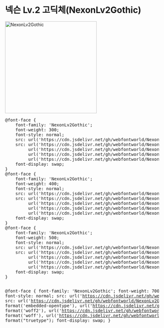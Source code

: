 # 넥슨 Lv.2 고딕체(NexonLv2Gothic) 

<a href="https://wess.tistory.com" target="_blank">
    <img src="https://webfontworld.github.io/NexonLv2Gothic/NexonLv2Gothic.jpg" alt="NexonLv2Gothic" style="width:300px">
</a>
<pre>
@font-face {
    font-family: 'NexonLv2Gothic';
    font-weight: 300;
    font-style: normal;
    src: url('https://cdn.jsdelivr.net/gh/webfontworld/NexonLv2Gothic/NexonLv2GothicLight.eot');
    src: url('https://cdn.jsdelivr.net/gh/webfontworld/NexonLv2Gothic/NexonLv2GothicLight.eot?#iefix') format('embedded-opentype'),
         url('https://cdn.jsdelivr.net/gh/webfontworld/NexonLv2Gothic/NexonLv2GothicLight.woff2') format('woff2'),
         url('https://cdn.jsdelivr.net/gh/webfontworld/NexonLv2Gothic/NexonLv2GothicLight.woff') format('woff'),
         url('https://cdn.jsdelivr.net/gh/webfontworld/NexonLv2Gothic/NexonLv2GothicLight.ttf') format("truetype");
    font-display: swap;
}
@font-face {
    font-family: 'NexonLv2Gothic';
    font-weight: 400;
    font-style: normal;
    src: url('https://cdn.jsdelivr.net/gh/webfontworld/NexonLv2Gothic/NexonLv2GothicRegular.eot');
    src: url('https://cdn.jsdelivr.net/gh/webfontworld/NexonLv2Gothic/NexonLv2GothicRegular.eot?#iefix') format('embedded-opentype'),
         url('https://cdn.jsdelivr.net/gh/webfontworld/NexonLv2Gothic/NexonLv2GothicRegular.woff2') format('woff2'),
         url('https://cdn.jsdelivr.net/gh/webfontworld/NexonLv2Gothic/NexonLv2GothicRegular.woff') format('woff'),
         url('https://cdn.jsdelivr.net/gh/webfontworld/NexonLv2Gothic/NexonLv2GothicRegular.ttf') format("truetype");
    font-display: swap;
}
@font-face {
    font-family: 'NexonLv2Gothic';
    font-weight: 500;
    font-style: normal;
    src: url('https://cdn.jsdelivr.net/gh/webfontworld/NexonLv2Gothic/NexonLv2GothicMedium.eot');
    src: url('https://cdn.jsdelivr.net/gh/webfontworld/NexonLv2Gothic/NexonLv2GothicMedium.eot?#iefix') format('embedded-opentype'),
         url('https://cdn.jsdelivr.net/gh/webfontworld/NexonLv2Gothic/NexonLv2GothicMedium.woff2') format('woff2'),
         url('https://cdn.jsdelivr.net/gh/webfontworld/NexonLv2Gothic/NexonLv2GothicMedium.woff') format('woff'),
         url('https://cdn.jsdelivr.net/gh/webfontworld/NexonLv2Gothic/NexonLv2GothicMedium.ttf') format("truetype");
    font-display: swap;
}

@font-face {
    font-family: 'NexonLv2Gothic';
    font-weight: 700;
    font-style: normal;
    src: url('https://cdn.jsdelivr.net/gh/webfontworld/NexonLv2Gothic/NexonLv2GothicBold.eot');
    src: url('https://cdn.jsdelivr.net/gh/webfontworld/NexonLv2Gothic/NexonLv2GothicBold.eot?#iefix') format('embedded-opentype'),
         url('https://cdn.jsdelivr.net/gh/webfontworld/NexonLv2Gothic/NexonLv2GothicBold.woff2') format('woff2'),
         url('https://cdn.jsdelivr.net/gh/webfontworld/NexonLv2Gothic/NexonLv2GothicBold.woff') format('woff'),
         url('https://cdn.jsdelivr.net/gh/webfontworld/NexonLv2Gothic/NexonLv2GothicBold.ttf') format("truetype");
    font-display: swap;
}
</pre>
